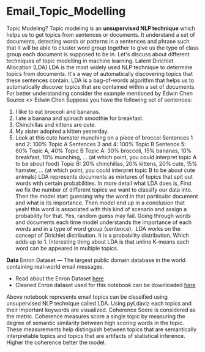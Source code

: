 # Email_Topic_Modelling

Topic Modeling?
Topic modeling is an **unsupervised NLP technique** which helps us to get topics from sentences or documents. It understand  a set of documents, detecting words or patterns in a sentences and phrase such that it will be able to cluster word group together to give us the type of class group each document is supposed to be in.
Let's discuss about different techniques of topic modelling in machine learning.
Latent Dirichlet Allocation (LDA)
LDA is the most widely used NLP technique to determine topics from documents. It's a way of automatically discovering topics that these sentences contain. LDA is a bag-of-words algorithm that helps us to automatically discover topics that are contained within a set of documents.
For better understanding consider the example mentioned by Edwin Chen
Source <> Edwin Chen
Suppose you have the following set of sentences:
1. I like to eat broccoli and bananas.
2. I ate a banana and spinach smoothie for breakfast.
3. Chinchillas and kittens are cute.
4. My sister adopted a kitten yesterday.
5. Look at this cute hamster munching on a piece of broccol
Sentences 1 and 2: 100% Topic A
Sentences 3 and 4: 100% Topic B
Sentence 5: 60% Topic A, 40% Topic B
Topic A: 30% broccoli, 15% bananas, 10% breakfast, 10% munching, … (at which point, you could interpret topic A to be about food)
Topic B: 20% chinchillas, 20% kittens, 20% cute, 15% hamster, … (at which point, you could interpret topic B to be about cute animals)
LDA represents documents as mixtures of topics that spit out words with certain probabilities. In more detail what LDA does is, First we fix the number of different topics we want to classify our data into. Then the model start guessing why the word in that particular document and what is its importance. Then model end up in a conclusion that yeah! this word is associated with this kind of scenario and assign a probability for that. Yes, random guess may fail. Going through words and documents each time model understands the importance of each words and in a type of word group (sentence). 
LDA works on the concept of Dirichlet distribution. It is a probability distribution. Which adds up to 1. Interesting thing about LDA is that unline K-means each word can be appeared in multiple topics.


**Data**
Enron Dataset — The largest public domain database in the world containing real-world email messages.
* Read about the Enron Dataset [here](https://www.cs.cmu.edu/~./enron/)
* Cleaned Enron dataset used for this notebook can be downloaded [here](https://www.kaggle.com/raoofnaushad/enron-dataset-cleaned)



Above notebook represents email topics can be classified using unsupervised NLP technique called LDA.
Using pyLdaviz each topics and their important keywords are visualized.
Coherence Score is considered as the metric. Coherence measures score a single topic by measuring the degree of semantic similarity between high scoring words in the topic. These measurements help distinguish between topics that are semantically interpretable topics and topics that are artifacts of statistical inference.
Higher the coherence better the model. 
